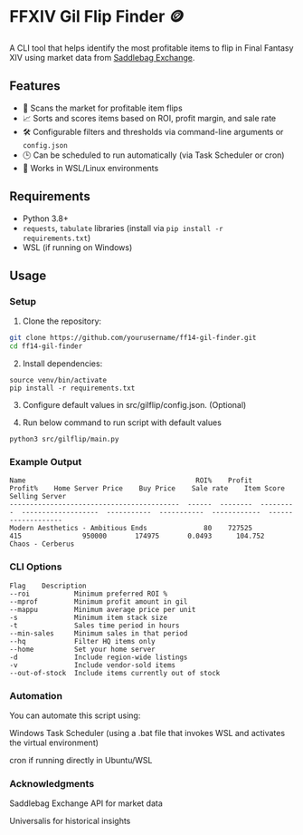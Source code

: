 # FFXIV Gil Flip Finder 🪙

A CLI tool that helps identify the most profitable items to flip in Final Fantasy XIV using market data from [Saddlebag Exchange](https://saddlebagexchange.com).

## Features

- 🔎 Scans the market for profitable item flips
- 📈 Sorts and scores items based on ROI, profit margin, and sale rate
- 🛠️ Configurable filters and thresholds via command-line arguments or `config.json`
- 🕒 Can be scheduled to run automatically (via Task Scheduler or cron)
- 🐧 Works in WSL/Linux environments

## Requirements

- Python 3.8+
- `requests`, `tabulate` libraries (install via `pip install -r requirements.txt`)
- WSL (if running on Windows)

## Usage

### Setup

1. Clone the repository:

```bash
git clone https://github.com/yourusername/ff14-gil-finder.git
cd ff14-gil-finder
```

2. Install dependencies:

```python3 -m venv venv
source venv/bin/activate
pip install -r requirements.txt
```

3. Configure default values in src/gilflip/config.json. (Optional)

4. Run below command to run script with default values

```
python3 src/gilflip/main.py
```

### Example Output

```
Name                                          ROI%    Profit    Profit%    Home Server Price    Buy Price    Sale rate    Item Score  Selling Server
------------------------------------------  ------  --------  ---------  -------------------  -----------  -----------  ------------  -------------------
Modern Aesthetics - Ambitious Ends              80    727525        415               950000       174975       0.0493      104.752   Chaos - Cerberus
```

### CLI Options

```
Flag    Description
--roi	        Minimum preferred ROI %
--mprof	        Minimum profit amount in gil
--mappu	        Minimum average price per unit
-s	            Minimum item stack size
-t	            Sales time period in hours
--min-sales	    Minimum sales in that period
--hq	        Filter HQ items only
--home	        Set your home server
-d	            Include region-wide listings
-v	            Include vendor-sold items
--out-of-stock	Include items currently out of stock
```

### Automation


You can automate this script using:

Windows Task Scheduler (using a .bat file that invokes WSL and activates the virtual environment)

cron if running directly in Ubuntu/WSL

### Acknowledgments

Saddlebag Exchange API for market data

Universalis for historical insights